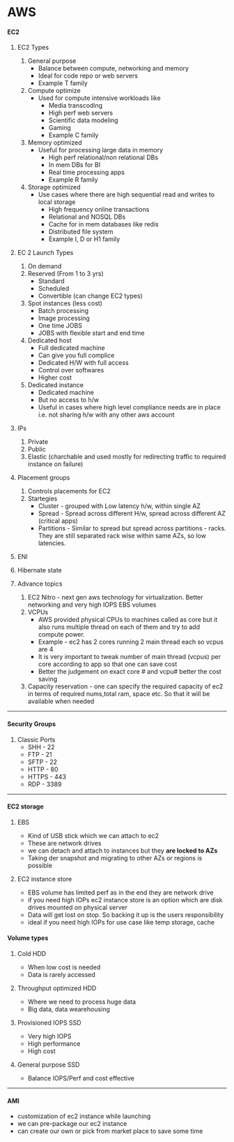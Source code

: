 # AWS

#### EC2

1. EC2 Types
   1. General purpose
       - Balance between compute, networking and memory
       - Ideal for code repo or web servers
       - Example T family
   2. Compute optimize
       - Used for compute intensive workloads like
         - Media transcoding
         - High perf web servers
         - Scientific data modeling 
         - Gaming 
         - Example C family
   3. Memory optimized
       - Useful for processing large data in memory
         - High perf relational/non relational DBs
         - In mem DBs for BI
         - Real time processing apps
         - Example R family
   4. Storage optimized
       - Use cases where there are high sequential read and writes to local storage
         - High frequency online transactions
         - Relational and NOSQL DBs
         - Cache for in mem databases like redis
         - Distributed file system
         - Example I, D or H1 family

2. EC 2 Launch Types
   1. On demand
   2. Reserved (From 1 to 3 yrs)
       - Standard
       - Scheduled
       - Convertible (can change EC2 types)
   3. Spot instances  (less cost)
       - Batch processing
       - Image processing
       - One time JOBS 
       - JOBS with flexible start and end time
   4. Dedicated host
       - Full dedicated machine
       - Can give you full complice
       - Dedicated H/W with full access
       - Control over softwares
       - Higher cost
   5. Dedicated instance
       - Dedicated machine
       - But no access to h/w
       - Useful in cases where high level compliance needs are in place i.e. not sharing h/w with any other aws account

3. IPs
   1. Private
   2. Public
   3. Elastic (charchable and used mostly for redirecting traffic to required instance on failure)

4. Placement groups
   1. Controls placements for EC2
   2. Startegies
       - Cluster - grouped with Low latency h/w, within single AZ
       - Spread - Spread across different H/w, spread across different AZ (critical apps)
       - Partitions - Similar to spread but spread across partitions - racks. They are still separated rack wise within same AZs, so low latencies.
5. ENI

6. Hibernate state

7. Advance topics
   1. EC2 Nitro - next gen aws technology for virtualization. Better networking and very high IOPS EBS volumes
   2. VCPUs 
         - AWS provided physical CPUs to machines called as core but it also runs multiple thread on each of them and try to add compute power. 
         - Example - ec2 has 2 cores running 2 main thread each so vcpus are 4
         - It is very important to tweak number of main thread (vcpus) per core according to app so that one can save cost
         - Better the judgement on exact core # and vcpu# better the cost saving
   3. Capacity reservation - one can specify the required capacity of ec2 in terms of required nums,total ram, space etc. So that it will be available when needed

---

#### Security Groups
1. Classic Ports
    - SHH - 22
    - FTP - 21
    - SFTP - 22
    - HTTP - 80
    - HTTPS - 443
    - RDP - 3389

---

#### EC2 storage
1. EBS
   - Kind of USB stick which we can attach to ec2
   - These are network drives
   - we can detach and attach to instances but they **are locked to AZs**
   - Taking der snapshot and migrating to other AZs or regions is possible

2. EC2 instance store
    - EBS volume has limited perf as in the end they are network drive
    - if you need high IOPs ec2 instance store is an option which are disk drives mounted on physical server
    - Data will get lost on stop. So backing it up is the users responsibility
    - ideal if you need high IOPs for use case like temp storage, cache

#### Volume types
1. Cold HDD
   - When low cost is needed
   - Data is rarely accessed

2. Throughput optimized HDD
   - Where we need to process huge data
   - Big data, data wearehousing

3. Provisioned IOPS SSD
   - Very high IOPS
   - High performance 
   - High cost

4. General purpose SSD
   - Balance IOPS/Perf and cost effective

---

#### AMI 
   - customization of ec2 instance while launching
   - we can pre-package our ec2 instance
   - can create our own or pick from market place to save some time

